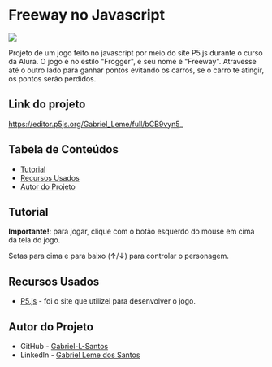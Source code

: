 # Freeway no Javascript
![](./imgs-gifs-readme/freeway-javascript.gif)

Projeto de um jogo feito no javascript por meio do site P5.js durante o curso da Alura. O jogo é no estilo "Frogger", e seu nome é "Freeway". Atravesse até o outro lado para ganhar pontos evitando os carros, se o carro te atingir, os pontos serão perdidos.
## Link do projeto
 https://editor.p5js.org/Gabriel_Leme/full/bCB9vyn5_

## Tabela de Conteúdos

- [Tutorial](#tutorial)
- [Recursos Usados](#recursos-usados)
- [Autor do Projeto](#autor-do-projeto)
## Tutorial

**Importante!**: para jogar, clique com o botão esquerdo do mouse em cima da tela do jogo.

Setas para cima e para baixo (↑/↓) para controlar o personagem.

## Recursos Usados

- [P5.js](https://p5js.org/) - foi o site que utilizei para desenvolver o jogo.

## Autor do Projeto

- GitHub - [Gabriel-L-Santos](https://github.com/Gabriel-L-Santos)
- LinkedIn - [Gabriel Leme dos Santos](https://www.linkedin.com/in/gabriel-leme-dos-santos/)